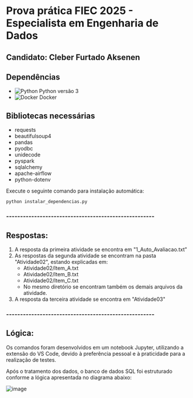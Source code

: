 # Prova prática FIEC 2025 - Especialista em Engenharia de Dados
## Candidato: Cleber Furtado Aksenen

## Dependências
- <img alt="Python" src="https://img.shields.io/badge/Python-14354C?style=for-the-badge&logo=python&logoColor=white" /> Python versão 3
- <img alt="Docker" src="https://img.shields.io/badge/Docker-2496ED?style=for-the-badge&logo=docker&logoColor=white" /> Docker

## Bibliotecas necessárias
- requests
- beautifulsoup4
- pandas
- pyodbc
- unidecode
- pyspark
- sqlalchemy
- apache-airflow
- python-dotenv

Execute o seguinte comando para instalação automática:

```
python instalar_dependencias.py
```


### -----------------------------------------------------
## Respostas:
1) A resposta da primeira atividade se encontra em "1_Auto_Avaliacao.txt"
2) As respostas da segunda atividade se encontram na pasta "Atividade02", estando explicadas em:
   - Atividade02/Item_A.txt
   - Atividade02/Item_B.txt
   - Atividade02/Item_C.txt
   - No mesmo diretório se encontram também os demais arquivos da atividade.
3) A resposta da terceira atividade se encontra em "Atividade03"
 
### -----------------------------------------------------
## Lógica:
Os comandos foram desenvolvidos em um notebook Jupyter, utilizando a extensão do VS Code, devido à preferência pessoal e à praticidade para a realização de testes.

Após o tratamento dos dados, o banco de dados SQL foi estruturado conforme a lógica apresentada no diagrama abaixo:

![image](https://github.com/user-attachments/assets/1e060d16-c433-47d4-be6e-da2bd39a2a4b)

